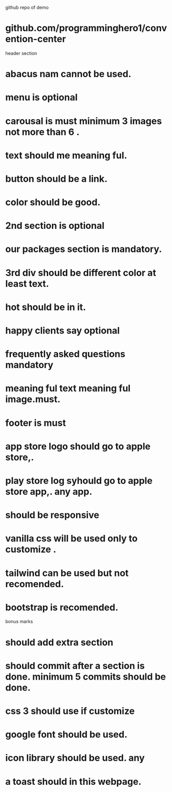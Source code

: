github repo of demo

# github.com/programminghero1/convention-center

header section

# abacus nam cannot be used.

# menu is optional

# carousal is must minimum 3 images not more than 6 .

# text should me meaning ful.

# button should be a link.

# color should be good.

# 2nd section is optional

# our packages section is mandatory.

# 3rd div should be different color at least text.

# hot should be in it.

# happy clients say optional

# frequently asked questions mandatory

# meaning ful text meaning ful image.must.

# footer is must

# app store logo should go to apple store,.

# play store log syhould go to apple store app,. any app.

# should be responsive

# vanilla css will be used only to customize .

# tailwind can be used but not recomended.

# bootstrap is recomended.

bonus marks

# should add extra section

# should commit after a section is done. minimum 5 commits should be done.

# css 3 should use if customize

# google font should be used.

# icon library should be used. any

# a toast should in this webpage.
